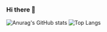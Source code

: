 ### Hi there 👋

 ![Anurag's GitHub stats](https://github-readme-stats.vercel.app/api?username=ngcsmm-aa&show_icons=true&theme=radical)   ![Top Langs](https://github-readme-stats.vercel.app/api/top-langs/?username=ngcsmm-aa&layout=compact&theme=radical) 

<!--
**ngcsmm-aa/ngcsmm-aa** is a ✨ _special_ ✨ repository because its `README.md` (this file) appears on your GitHub profile.

Here are some ideas to get you started:

- 🔭 I’m currently working on ...
- 🌱 I’m currently learning ...
- 👯 I’m looking to collaborate on ...
- 🤔 I’m looking for help with ...
- 💬 Ask me about ...
- 📫 How to reach me: ...
- 😄 Pronouns: ...
- ⚡ Fun fact: ...
-->
